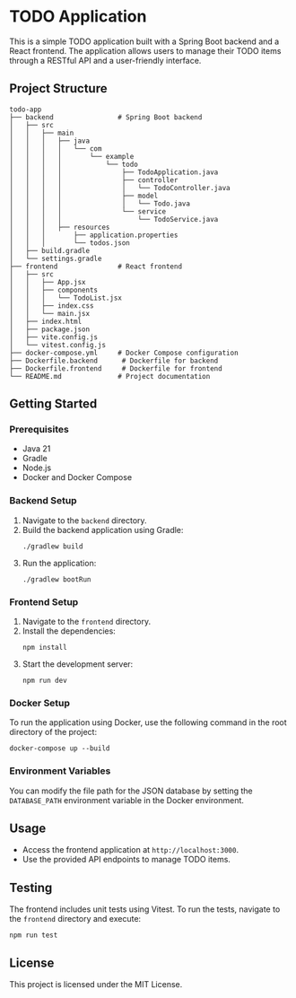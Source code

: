 # TODO Application

This is a simple TODO application built with a Spring Boot backend and a React frontend. The application allows users to manage their TODO items through a RESTful API and a user-friendly interface.

## Project Structure

```
todo-app
├── backend                # Spring Boot backend
│   ├── src
│   │   ├── main
│   │   │   ├── java
│   │   │   │   └── com
│   │   │   │       └── example
│   │   │   │           └── todo
│   │   │   │               ├── TodoApplication.java
│   │   │   │               ├── controller
│   │   │   │               │   └── TodoController.java
│   │   │   │               ├── model
│   │   │   │               │   └── Todo.java
│   │   │   │               └── service
│   │   │   │                   └── TodoService.java
│   │   │   ├── resources
│   │   │       ├── application.properties
│   │   │       └── todos.json
│   ├── build.gradle
│   └── settings.gradle
├── frontend               # React frontend
│   ├── src
│   │   ├── App.jsx
│   │   ├── components
│   │   │   └── TodoList.jsx
│   │   ├── index.css
│   │   └── main.jsx
│   ├── index.html
│   ├── package.json
│   ├── vite.config.js
│   └── vitest.config.js
├── docker-compose.yml     # Docker Compose configuration
├── Dockerfile.backend      # Dockerfile for backend
├── Dockerfile.frontend     # Dockerfile for frontend
└── README.md              # Project documentation
```

## Getting Started

### Prerequisites

- Java 21
- Gradle
- Node.js
- Docker and Docker Compose

### Backend Setup

1. Navigate to the `backend` directory.
2. Build the backend application using Gradle:
   ```
   ./gradlew build
   ```
3. Run the application:
   ```
   ./gradlew bootRun
   ```

### Frontend Setup

1. Navigate to the `frontend` directory.
2. Install the dependencies:
   ```
   npm install
   ```
3. Start the development server:
   ```
   npm run dev
   ```

### Docker Setup

To run the application using Docker, use the following command in the root directory of the project:

```
docker-compose up --build
```

### Environment Variables

You can modify the file path for the JSON database by setting the `DATABASE_PATH` environment variable in the Docker environment.

## Usage

- Access the frontend application at `http://localhost:3000`.
- Use the provided API endpoints to manage TODO items.

## Testing

The frontend includes unit tests using Vitest. To run the tests, navigate to the `frontend` directory and execute:

```
npm run test
```

## License

This project is licensed under the MIT License.
